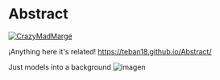 # Abstract

[![CrazyMadMarge](https://cdn3.emoji.gg/emojis/4536-crazymadmarge.png)](https://emoji.gg/emoji/4536-crazymadmarge)

¡Anything here it's related!
https://teban18.github.io/Abstract/

Just models into a background
![imagen](https://user-images.githubusercontent.com/44687875/211903389-a07cbd97-436b-4391-8294-1f8e6830f116.png)

